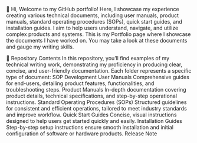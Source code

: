 
📝 Hi,
Welcome to my GitHub portfolio! Here, I showcase my experience creating various technical documents, including user manuals, product manuals, standard operating procedures (SOPs), quick start guides, and installation guides. I aim to help users understand, navigate, and utilize complex products and systems. This is my Portfolio page where I showcase the documents I have worked on. You may take a look at these documents and gauge my writing skills.

📂 Repository Contents
In this repository, you’ll find examples of my technical writing work, demonstrating my proficiency in producing clear, concise, and user-friendly documentation. Each folder represents a specific type of document:
SOP Development
User Manuals
Comprehensive guides for end-users, detailing product features, functionalities, and troubleshooting steps.
Product Manuals
In-depth documentation covering product details, technical specifications, and step-by-step operational instructions.
Standard Operating Procedures (SOPs)
Structured guidelines for consistent and efficient operations, tailored to meet industry standards and improve workflow.
Quick Start Guides
Concise, visual instructions designed to help users get started quickly and easily.
Installation Guides
Step-by-step setup instructions ensure smooth installation and initial configuration of software or hardware products.
Release Note


